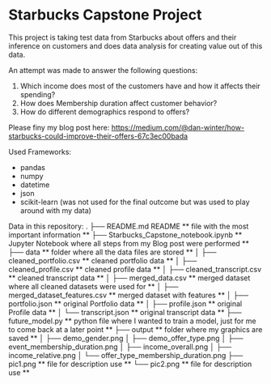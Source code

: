 # Starbucks Capstone Project

This project is taking test data from Starbucks about offers and their inference on customers and does data analysis for creating value out of this data.

An attempt was made to answer the following questions:
1. Which income does most of the customers have and how it affects their spending?
2. How does Membership duration affect customer behavior?
3. How do different demographics respond to offers?

Please finy my blog post here:
https://medium.com/@dan-winter/how-starbucks-could-improve-their-offers-67c3ec00bada

Used Frameworks:
- pandas
- numpy
- datetime
- json
- scikit-learn (was not used for the final outcome but was used to play around with my data)

Data in this repository:
.
├── README.md README ** file with the most important information **
├── Starbucks_Capstone_notebook.ipynb ** Jupyter Notebook where all steps from my Blog post were performed **
├── data ** folder where all the data files are stored **
│   ├── cleaned_portfolio.csv ** cleaned portfolio data **
│   ├── cleaned_profile.csv ** cleaned profile data **
│   ├── cleaned_transcript.csv ** cleaned transcript data **
│   ├── merged_data.csv ** merged dataset where all cleaned datasets were used for **
│   ├── merged_dataset_features.csv ** merged dataset with features **
│   ├── portfolio.json ** original Portfolio data **
│   ├── profile.json ** original Profile data **
│   └── transcript.json ** original transcript data **
├── future_model.py ** python file where I wanted to train a model, just for me to come back at a later point **
├── output ** folder where my graphics are saved **
│   ├── demo_gender.png
│   ├── demo_offer_type.png
│   ├── event_membership_duration.png
│   ├── income_overall.png
│   ├── income_relative.png
│   └── offer_type_membership_duration.png
├── pic1.png ** file for description use **
└── pic2.png ** file for description use **